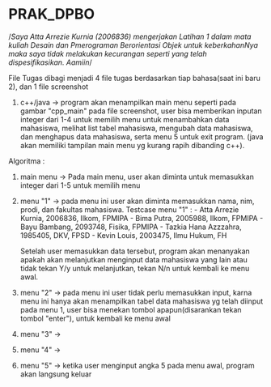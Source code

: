 # PRAK_DPBO


 /*Saya Atta Arrezie Kurnia (2006836) mengerjakan Latihan 1 
  dalam mata kuliah Desain dan Pmerograman Berorientasi Objek
  untuk keberkahanNya maka saya tidak melakukan kecurangan
  seperti yang telah dispesifikasikan. Aamiin*/
  
  
  File Tugas dibagi menjadi 4 file tugas berdasarkan tiap bahasa(saat ini baru 2), dan 1 file screenshot
  
  1. c++/java -> program akan menampilkan main menu seperti pada gambar "cpp_main" pada file screenshot, user bisa memberikan inputan integer dari 1-4 untuk memilih menu untuk menambahkan data mahasiswa, melihat list tabel mahasiswa, mengubah data mahasiswa, dan menghapus data mahasiswa, serta menu 5 untuk exit program. (java akan memiliki tampilan main menu yg kurang rapih dibanding c++).


  Algoritma :
 1. main menu -> Pada main menu, user akan diminta untuk memasukkan integer dari 1-5 untuk memilih menu
 2. menu "1" -> pada menu ini user akan diminta memasukkan nama, nim, prodi, dan fakultas mahasiswa. 
                Testcase menu "1" : 
                - Atta Arrezie Kurnia, 2006836, Ilkom, FPMIPA
                - Bima Putra, 2005988, Ilkom, FPMIPA
                - Bayu Bambang, 2093748, Fisika, FPMIPA
                - Tazkia Hana Azzzahra, 1985405, DKV, FPSD
                - Kevin Louis, 2003475, Ilmu Hukum, FH

    Setelah user memasukkan data tersebut, program akan menanyakan apakah akan melanjutkan menginput data mahasiswa yang lain atau tidak
    tekan Y/y untuk melanjutkan,
    tekan N/n untuk kembali ke menu awal.

 3. menu "2" -> pada menu ini user tidak perlu memasukkan input, karna menu ini hanya akan menampilkan tabel data mahasiswa yg telah diinput pada menu 1, user bisa         menekan tombol apapun(disarankan tekan tombol "enter"), untuk kembali ke menu awal
 4. menu "3" -> 
 5. menu "4" ->
 6. menu "5" -> ketika user menginput angka 5 pada menu awal, program akan langsung keluar
  


  
  
  
